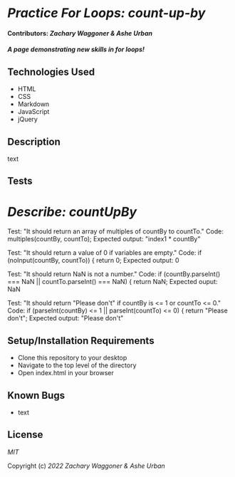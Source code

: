 # _Practice For Loops: count-up-by_

#### Contributors: _**Zachary Waggoner & Ashe Urban**_

#### _A page demonstrating new skills in for loops!_


## Technologies Used

* HTML
* CSS
* Markdown
* JavaScript
* jQuery

## Description

text

## Tests
# _Describe: countUpBy_

Test: "It should return an array of multiples of countBy to countTo."
Code:
multiples(countBy, countTo);
Expected output: "index1 * countBy"

Test: "It should return a value of 0 if variables are empty."
Code:
if (noInput(countBy, countTo)) {
   return 0;
Expected output: 0

Test: "It should return NaN is not a number."
Code: 
if (countBy.parseInt() === NaN || countTo.parseInt() === NaN) {
    return NaN;
Expected ouput: NaN

Test: "It should return "Please don't" if countBy is <= 1 or countTo <= 0."
Code:
 if (parseInt(countBy) <= 1 || parseInt(countTo) <= 0) {
    return "Please don't";
Expected output: "Please don't"



## Setup/Installation Requirements

* Clone this repository to your desktop
* Navigate to the top level of the directory
* Open index.html in your browser

## Known Bugs

* text

## License

_MIT_

Copyright (c) _2022_ _Zachary Waggoner & Ashe Urban_